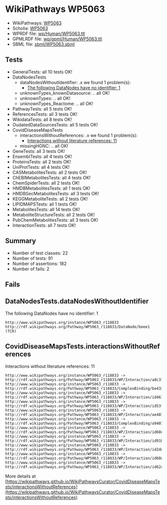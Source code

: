 # WikiPathways WP5063

* WikiPathways: [WP5063](https://identifiers.org/wikipathways:WP5063)
* Scholia: [WP5063](https://scholia.toolforge.org/wikipathways/WP5063)
* WPRDF file: [wp/Human/WP5063.ttl](../wp/Human/WP5063.ttl)
* GPMLRDF file: [wp/gpml/Human/WP5063.ttl](../wp/gpml/Human/WP5063.ttl)
* SBML file: [sbml/WP5063.sbml](../sbml/WP5063.sbml)

## Tests
* GeneralTests: all 10 tests OK!
* DataNodesTests
    * dataNodesWithoutIdentifier: .x we found 1 problem(s):
        * [The following DataNodes have no identifier: 1](#d2d32fa0)
    * unknownTypes_knownDatasource: .. all OK!
    * unknownTypes: .. all OK!
    * unknownTypes_Reactome: .. all OK!
* PathwayTests: all 5 tests OK!
* ReferencesTests: all 3 tests OK!
* WikidataTests: all 8 tests OK!
* OudatedDataSourcesTests: all 5 tests OK!
* CovidDiseaseMapsTests
    * interactionsWithoutReferences: .x we found 1 problem(s):
        * [Interactions without literature references: 11](#9701cce2)
    * missingHGNC: .. all OK!
* GeneTests: all 3 tests OK!
* EnsemblTests: all 4 tests OK!
* ProteinsTests: all 2 tests OK!
* UniProtTests: all 4 tests OK!
* CASMetabolitesTests: all 2 tests OK!
* ChEBIMetabolitesTests: all 4 tests OK!
* ChemSpiderTests: all 2 tests OK!
* HMDBMetabolitesTests: all 1 tests OK!
* HMDBSecMetabolitesTests: all 3 tests OK!
* KEGGMetaboliteTests: all 2 tests OK!
* LIPIDMAPSTests: all 1 tests OK!
* MetabolitesTests: all 14 tests OK!
* MetaboliteStructureTests: all 2 tests OK!
* PubChemMetabolitesTests: all 3 tests OK!
* InteractionTests: all 7 tests OK!


## Summary

* Number of test classes: 22
* Number of tests: 91
* Number of assertions: 182
* Number of fails: 2

## Fails

<a name="d2d32fa0" />

## DataNodesTests.dataNodesWithoutIdentifier

The following DataNodes have no identifier: 1
```
http://www.wikipathways.org/instance/WP5063_r118833 http://rdf.wikipathways.org/Pathway/WP5063_r118833/DataNode/beee1 (TCR)
```

<a name="9701cce2" />

## CovidDiseaseMapsTests.interactionsWithoutReferences

Interactions without literature references: 11
```
http://www.wikipathways.org/instance/WP5063_r118833 -> http://rdf.wikipathways.org/Pathway/WP5063_r118833/WP/Interaction/a8c31
http://www.wikipathways.org/instance/WP5063_r118833 -> http://rdf.wikipathways.org/Pathway/WP5063_r118833/ComplexBinding/be433
http://www.wikipathways.org/instance/WP5063_r118833 -> http://rdf.wikipathways.org/Pathway/WP5063_r118833/WP/Interaction/id461fe58b
http://www.wikipathways.org/instance/WP5063_r118833 -> http://rdf.wikipathways.org/Pathway/WP5063_r118833/WP/Interaction/id53f164a2
http://www.wikipathways.org/instance/WP5063_r118833 -> http://rdf.wikipathways.org/Pathway/WP5063_r118833/WP/Interaction/ae481
http://www.wikipathways.org/instance/WP5063_r118833 -> http://rdf.wikipathways.org/Pathway/WP5063_r118833/ComplexBinding/a9407
http://www.wikipathways.org/instance/WP5063_r118833 -> http://rdf.wikipathways.org/Pathway/WP5063_r118833/WP/Interaction/id60c4d9a9
http://www.wikipathways.org/instance/WP5063_r118833 -> http://rdf.wikipathways.org/Pathway/WP5063_r118833/WP/Interaction/id918fca0c
http://www.wikipathways.org/instance/WP5063_r118833 -> http://rdf.wikipathways.org/Pathway/WP5063_r118833/WP/Interaction/id2dd693e9
http://www.wikipathways.org/instance/WP5063_r118833 -> http://rdf.wikipathways.org/Pathway/WP5063_r118833/WP/Interaction/id68d6bd5c
http://www.wikipathways.org/instance/WP5063_r118833 -> http://rdf.wikipathways.org/Pathway/WP5063_r118833/WP/Interaction/id62c8b91d
```

More details at [https://wikipathways.github.io/WikiPathwaysCurator/CovidDiseaseMapsTests/interactionsWithoutReferences](https://wikipathways.github.io/WikiPathwaysCurator/CovidDiseaseMapsTests/interactionsWithoutReferences)

